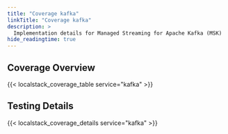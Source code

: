 ```yaml
---
title: "Coverage kafka"
linkTitle: "Coverage kafka"
description: >
  Implementation details for Managed Streaming for Apache Kafka (MSK)
hide_readingtime: true
---
```


## Coverage Overview
{{< localstack_coverage_table service="kafka" >}}

## Testing Details
{{< localstack_coverage_details service="kafka" >}}
